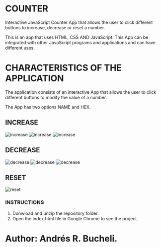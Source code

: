 # COUNTER

Interactive JavaScript Counter App that allows the user to click different buttons to increase, decrease or reset a number.

This is an app that uses HTML, CSS AND JavaScript.  This App can be integrated with other JavaScript programs and applications and
can have different uses.

# CHARACTERISTICS OF THE APPLICATION

The application consists of an interactive App that allows the user to click different buttons to modify the value of a number.

The App has two options NAME and HEX.  

## INCREASE
![increase](https://raw.githubusercontent.com/ARBUCHELI/COUNTER/master/increase1.jpg)
![increase](https://raw.githubusercontent.com/ARBUCHELI/COUNTER/master/increase2.jpg)
![increase](https://raw.githubusercontent.com/ARBUCHELI/COUNTER/master/increase3.jpg)

## DECREASE
![decrease](https://raw.githubusercontent.com/ARBUCHELI/COUNTER/master/decrease1.jpg)
![decrease](https://raw.githubusercontent.com/ARBUCHELI/COUNTER/master/decrease2.jpg)
![decrease](https://raw.githubusercontent.com/ARBUCHELI/COUNTER/master/decrease3.jpg)

## RESET
![reset](https://raw.githubusercontent.com/ARBUCHELI/COUNTER/master/reset.jpg)

### INSTRUCTIONS

1. Donwload and unzip the repository folder.
2. Open the index.html file in Google Chrome to see the project.

# Author: Andrés R. Bucheli.
